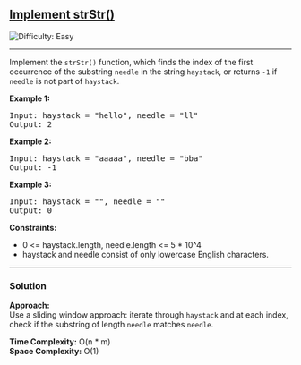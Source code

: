 <h2><a href="https://leetcode.com/problems/implement-strstr">Implement strStr()</a></h2>
<img src='https://img.shields.io/badge/Difficulty-Easy-brightgreen' alt='Difficulty: Easy' />
<hr>

<p>Implement the <code>strStr()</code> function, which finds the index of the first occurrence of the substring <code>needle</code> in the string <code>haystack</code>, or returns <code>-1</code> if <code>needle</code> is not part of <code>haystack</code>.</p>

<p><strong>Example 1:</strong></p>
<pre>
Input: haystack = "hello", needle = "ll"
Output: 2
</pre>

<p><strong>Example 2:</strong></p>
<pre>
Input: haystack = "aaaaa", needle = "bba"
Output: -1
</pre>

<p><strong>Example 3:</strong></p>
<pre>
Input: haystack = "", needle = ""
Output: 0
</pre>

<p><strong>Constraints:</strong></p>
<ul>
  <li>0 &lt;= haystack.length, needle.length &lt;= 5 * 10^4</li>
  <li>haystack and needle consist of only lowercase English characters.</li>
</ul>

---

### Solution

**Approach:**  
Use a sliding window approach: iterate through `haystack` and at each index, check if the substring of length `needle` matches `needle`.  

**Time Complexity:** O(n * m)  
**Space Complexity:** O(1)
